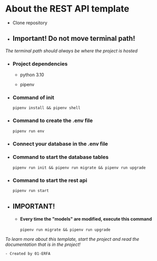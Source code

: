 <h1>About the REST API template</h1>

- Clone repository

- <h2>Important! Do not move terminal path!</h2>
*The terminal path should always be where the project is hosted*

- <h3>Project dependencies</h3>

	- python 3.10

	- pipenv

- <h3>Command of init</h3>

	`pipenv install && pipenv shell`

- <h3>Command to create the .env file</h3>

	`pipenv run env`

- <h3>Connect your database in the .env file</h3>

- <h3>Command to start the database tables</h3>

	`pipenv run init && pipenv run migrate && pipenv run upgrade`

- <h3>Command to start the rest api</h3>

	`pipenv run start`

- <h2>IMPORTANT!</h2>

	- <h4>Every time the "models" are modified, execute this command</h4>
	
		`pipenv run migrate && pipenv run upgrade`


*To learn more about this template, start the project and read the documentation that is in the project!*

	- Created by 01-ERFA

